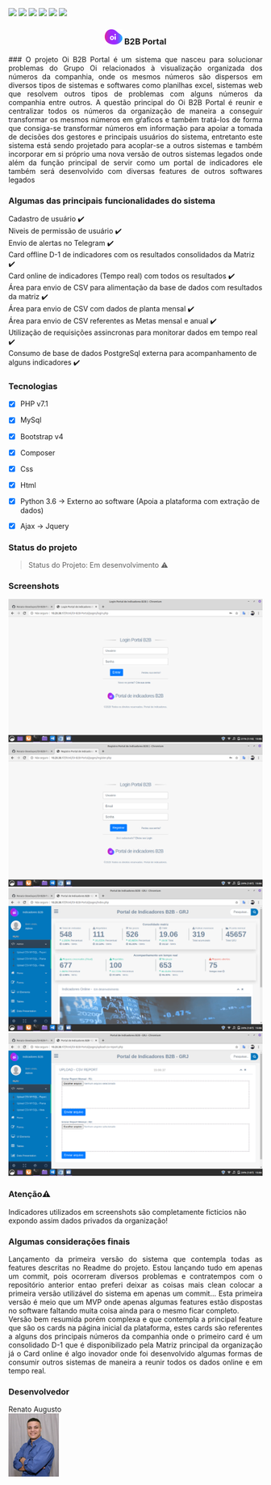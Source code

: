<img src="https://img.shields.io/static/v1?label=MYSQL&message=v14.14&color=blue&style=for-the-badge&logo=PHP"/>  <img src="https://img.shields.io/static/v1?label=PHP&message=>=v7.1.3&color=blue&style=for-the-badge&logo=MYSQL"/>  <img src="https://img.shields.io/static/v1?label=&message=BOOTSTRAP-V4&color=PURPLE&style=for-the-badge&logo=BOOTSTRAP"/>  <img src="https://img.shields.io/static/v1?label=LICENSE&message=MIT&color=GREEN&style=for-the-badge&logo=LICENSE"/>  <img src="https://img.shields.io/static/v1?label=PROJECT_START&message=10/06/2020&color=BLUE&style=for-the-badge&logo=LICENSE"/>  <img src="https://img.shields.io/static/v1?label=VERSION&message=1.0.0&color=GREEN&style=for-the-badge&logo=LICENSE"/>
<br/> 

<h3 align="center"> <img src="./assets/images/logo_oi.png" width="35" alt="accessibility text"> B2B Portal </h3>
  
 <p align="justify">
        ### O projeto Oi B2B Portal é um sistema que nasceu para solucionar problemas do Grupo Oi relacionados à
    visualização organizada dos números da companhia, onde os mesmos números são dispersos em diversos tipos 
    de sistemas e softwares como planilhas excel, sistemas web que resolvem outros tipos de problemas com 
    alguns números da companhia entre outros. A questão principal do Oi B2B Portal é reunir e centralizar todos
    os números da organização de maneira a conseguir transformar os mesmos números em gŕaficos e também tratá-los
    de forma que consiga-se transformar números em informação para apoiar a tomada de decisões dos gestores e 
    principais usuários do sistema, entretanto este sistema está sendo projetado para acoplar-se a outros sistemas
    e também incorporar em si próprio uma nova versão de outros sistemas legados onde além da função principal de 
    servir como um portal de indicadores ele também será desenvolvido com diversas features de outros softwares legados
</p>


### Algumas das principais funcionalidades do sistema

Cadastro de usuário :heavy_check_mark:<br/>
Niveis de permissão de usuário :heavy_check_mark:<br/>
Envio de alertas no Telegram :heavy_check_mark:<br/>
Card offline D-1 de indicadores com os resultados consolidados da Matriz :heavy_check_mark:<br/>
Card online de indicadores (Tempo real) com todos os resultados :heavy_check_mark:<br/>
Área para envio de CSV para alimentação da base de dados com resultados da matriz :heavy_check_mark:<br/>
Área para envio de CSV com dados de planta mensal :heavy_check_mark:<br/>
Área para envio de CSV referentes as Metas mensal e anual :heavy_check_mark:<br/>
Utilização de requisições assincronas para monitorar dados em tempo real :heavy_check_mark:<br/>
Consumo de base de dados PostgreSql externa para acompanhamento de alguns indicadores :heavy_check_mark:<br/>


### Tecnologias

- [X] PHP v7.1
- [X] MySql
- [X] Bootstrap v4
- [X] Composer
- [X] Css
- [X] Html
- [X] Python 3.6 -> Externo ao software (Apoia a plataforma com extração de dados)
- [X] Ajax -> Jquery


### Status do projeto
> Status do Projeto: Em desenvolvimento :warning:


### Screenshots

<img src="./assets/screenshots/login.png">
<img src="./assets/screenshots/register.png">
<img src="./assets/screenshots/index.png">
<img src="./assets/screenshots/upload.png">


### Atenção:warning:

Indicadores utilizados em screenshots são completamente ficticios não expondo assim dados privados da organização!


### Algumas considerações finais

<p align="justify">
Lançamento da primeira versão do sistema que contempla todas as features descritas no Readme do projeto. Estou lançando tudo em apenas um commit, pois ocorreram diversos problemas e contratempos com o repositório anterior entao preferi deixar as coisas mais clean colocar a primeira versão utilizável do sistema em apenas um commit... Esta primeira versão é meio que um MVP onde apenas algumas features estão dispostas no software faltando muita coisa ainda para o mesmo ficar completo.
<br/>
Versão bem resumida porém complexa e que contempla a principal feature que são os cards
na página inicial da plataforma, estes cards são referentes a alguns dos principais números da companhia
onde o primeiro card é um consolidado D-1 que é disponibilizado pela Matriz principal da organização
já o Card online é algo inovador onde foi desenvolvido algumas formas de consumir outros sistemas de maneira
a reunir todos os dados online e em tempo real. 

</p> 


### Desenvolvedor

Renato Augusto<br/>
<img src="./assets/images/download.png" width="100">








